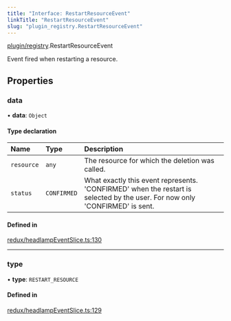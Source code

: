 ```yaml
---
title: "Interface: RestartResourceEvent"
linkTitle: "RestartResourceEvent"
slug: "plugin_registry.RestartResourceEvent"
---
```


[plugin/registry](../modules/plugin_registry.md).RestartResourceEvent

Event fired when restarting a resource.

## Properties

### data

• **data**: `Object`

#### Type declaration

| Name | Type | Description |
| :------ | :------ | :------ |
| `resource` | `any` | The resource for which the deletion was called. |
| `status` | `CONFIRMED` | What exactly this event represents. 'CONFIRMED' when the restart is selected by the user. For now only 'CONFIRMED' is sent. |

#### Defined in

[redux/headlampEventSlice.ts:130](https://github.com/headlamp-k8s/headlamp/blob/2ce94491/frontend/src/redux/headlampEventSlice.ts#L130)

___

### type

• **type**: `RESTART_RESOURCE`

#### Defined in

[redux/headlampEventSlice.ts:129](https://github.com/headlamp-k8s/headlamp/blob/2ce94491/frontend/src/redux/headlampEventSlice.ts#L129)
